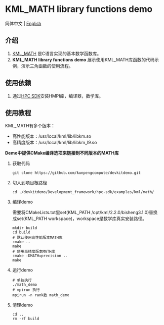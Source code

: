 # **KML_MATH library functions demo**

简体中文 | [English](README_en.md)

## 介绍

1. [KML_MATH](https://www.hikunpeng.com/document/detail/zh/kunpengaccel/math-lib/devg-kml/kunpengaccel_kml_16_0111.html)
   是C语言实现的基本数学函数库。
2. **KML_MATH library functions demo** 展示使用KML_MATH库函数的代码示例，演示三角函数的使用流程。

## 使用依赖

1. 通过[HPC SDK](https://mirrors.huaweicloud.com/kunpeng/archive/Kunpeng_SDK/HPC/)安装HMPI库，编译器，数学库。

## 使用教程

KML_MATH有多个版本：
- 高性能版本：/usr/local/kml/lib/libkm.so
- 高精度版本：/usr/local/kml/lib/libkm_l9.so

**Demo中提供CMake编译选项来链接到不同版本的MATH库**
1. 获取代码

   ```shell
   git clone https://github.com/kunpengcompute/devkitdemo.git
   ```

2. 切入到项目根路径

   ```shell
   cd ./devkitdemo/Development_framework/hpc-sdk/examples/kml/math/
   ```

3. 编译demo

   需要将CMakeLists.txt里set(KML_PATH /opt/kml/2.2.0/bisheng3.1.0)替换成set(KML_PATH workspace)，workspace是数学库真实安装路径。

   ```shell
   mkdir build
   cd build
   # 默认使用高性能版本MATH库
   cmake ..
   make
   # 使用高精度版本MATH库
   cmake -DMATH=precision ..
   make
   ```

4. 运行demo

   ```shell
   # 单独执行
   ./math_demo
   # mpirun 执行
   mpirun -n rank数 math_demo
   ```

5. 清理demo

   ```shell
   cd ..
   rm -rf build
   ```